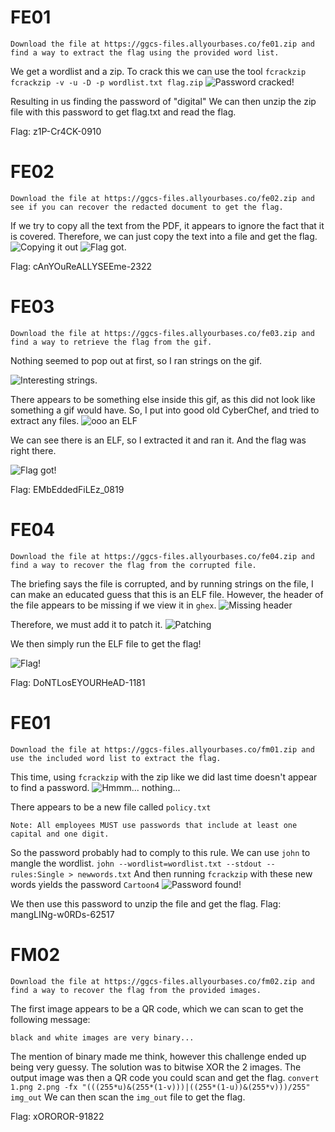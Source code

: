 # FE01
```
Download the file at https://ggcs-files.allyourbases.co/fe01.zip and find a way to extract the flag using the provided word list.
```
We get a wordlist and a zip.
To crack this we can use the tool `fcrackzip`
`fcrackzip -v -u -D -p wordlist.txt flag.zip`
![Password cracked!](/images/FE01.png)


Resulting in us finding the password of "digital"
We can then unzip the zip file with this password to get flag.txt and read the flag.

Flag: z1P-Cr4CK-0910

# FE02 
```
Download the file at https://ggcs-files.allyourbases.co/fe02.zip and see if you can recover the redacted document to get the flag.
```
If we try to copy all the text from the PDF, it appears to ignore the fact that it is covered.
Therefore, we can just copy the text into a file and get the flag.
![Copying it out](/images/FE02.png)
![Flag got.](/images/FE02a.png)

Flag: cAnYOuReALLYSEEme-2322

# FE03
```
Download the file at https://ggcs-files.allyourbases.co/fe03.zip and find a way to retrieve the flag from the gif.
```
Nothing seemed to pop out at first, so I ran strings on the gif.

![Interesting strings.](/images/FE03.png)

There appears to be something else inside this gif, as this did not look like something a gif would have. 
So, I put into good old CyberChef, and tried to extract any files.
![ooo an ELF](/images/FE03a.png)

We can see there is an ELF, so I extracted it and ran it.
And the flag was right there.

![Flag got!](/images/FE03b.png)

Flag: EMbEddedFiLEz_0819

# FE04
```
Download the file at https://ggcs-files.allyourbases.co/fe04.zip and find a way to recover the flag from the corrupted file.
```
The briefing says the file is corrupted, and by running strings on the file, I can make an educated guess that this is an ELF file.
However, the header of the file appears to be missing if we view it in `ghex`.
![Missing header](/images/FE04.png)

Therefore, we must add it to patch it.
![Patching](/images/FE04a.png)

We then simply run the ELF file to get the flag!

![Flag!](/images/FE04b.png)

Flag: DoNTLosEYOURHeAD-1181

# FE01
```
Download the file at https://ggcs-files.allyourbases.co/fm01.zip and use the included word list to extract the flag.
```
This time, using `fcrackzip` with the zip like we did last time doesn't appear to find a password.
![Hmmm... nothing...](/images/FM01.png)

There appears to be a new file called `policy.txt`
```
Note: All employees MUST use passwords that include at least one capital and one digit.
```
So the password probably had to comply to this rule.
We can use `john` to mangle the wordlist.
`john --wordlist=wordlist.txt --stdout --rules:Single > newwords.txt`
And then running `fcrackzip` with these new words yields the password `Cartoon4`
![Password found!](/images/FM01a.png)

We then use this password to unzip the file and get the flag.
Flag: mangLINg-w0RDs-62517

# FM02
```
Download the file at https://ggcs-files.allyourbases.co/fm02.zip and find a way to recover the flag from the provided images.
```
The first image appears to be a QR code, which we can scan to get the following message:
```
black and white images are very binary...
```
The mention of binary made me think, however this challenge ended up being very guessy. 
The solution was to bitwise XOR the 2 images. 
The output image was then a QR code you could scan and get the flag.
`convert 1.png 2.png -fx "(((255*u)&(255*(1-v)))|((255*(1-u))&(255*v)))/255" img_out`
We can then scan the `img_out` file to get the flag.

Flag: xOROROR-91822
